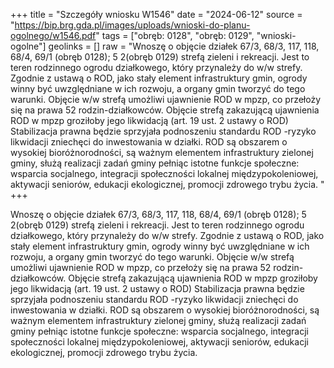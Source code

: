 +++
title = "Szczegóły wniosku W1546"
date = "2024-06-12"
source = "https://bip.brg.gda.pl/images/uploads/wnioski-do-planu-ogolnego/w1546.pdf"
tags = ["obręb: 0128", "obręb: 0129", "wnioski-ogolne"]
geolinks = []
raw = "Wnoszę o objęcie działek 67/3, 68/3, 117, 118, 68/4, 69/1 (obręb 0128); 5 2(obręb 0129) strefą zieleni i rekreacji. Jest to teren rodzinnego ogrodu działkowego, który przynależy do w/w strefy. Zgodnie z ustawą o ROD, jako stały element infrastruktury gmin, ogrody winny być uwzględniane w ich rozwoju, a organy gmin tworzyć do tego warunki. Objęcie w/w strefą umożliwi ujawnienie ROD w mpzp, co przełoży się na prawa 52 rodzin-działkowców. Objęcie strefą zakazującą ujawnienia ROD w mpzp groziłoby jego likwidacją (art. 19 ust. 2 ustawy o ROD) Stabilizacja prawna będzie sprzyjała podnoszeniu standardu ROD -ryzyko likwidacji zniechęci do inwestowania w działki. ROD są obszarem o wysokiej bioróżnorodności, są ważnym elementem infrastruktury zielonej gminy, służą realizacji zadań gminy pełniąc istotne funkcje społeczne: wsparcia socjalnego, integracji społeczności lokalnej  międzypokoleniowej, aktywacji seniorów, edukacji ekologicznej, promocji zdrowego trybu życia. "
+++

Wnoszę o objęcie działek 67/3, 68/3, 117, 118, 68/4, 69/1 (obręb 0128); 5 2(obręb
0129) strefą zieleni i rekreacji. Jest to teren rodzinnego ogrodu działkowego, który przynależy do
w/w strefy. Zgodnie z ustawą o ROD, jako stały element infrastruktury gmin, ogrody winny być
uwzględniane w ich rozwoju, a organy gmin tworzyć do tego warunki. Objęcie w/w strefą
umożliwi ujawnienie ROD w mpzp, co przełoży się na prawa 52 rodzin-działkowców. Objęcie
strefą zakazującą ujawnienia ROD w mpzp groziłoby jego likwidacją (art. 19 ust. 2 ustawy o
ROD) Stabilizacja prawna będzie sprzyjała podnoszeniu standardu ROD -ryzyko likwidacji
zniechęci do inwestowania w działki. ROD są obszarem o wysokiej bioróżnorodności, są ważnym
elementem infrastruktury zielonej gminy, służą realizacji zadań gminy pełniąc istotne funkcje
społeczne: wsparcia socjalnego, integracji społeczności lokalnej  międzypokoleniowej, aktywacji
seniorów, edukacji ekologicznej, promocji zdrowego trybu życia.



